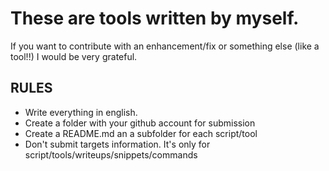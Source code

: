 # These are tools written by myself.

If you want to contribute with an enhancement/fix or something else (like a tool!!) I would be very grateful.

## RULES 

* Write everything in english. 
* Create a folder with your github account for submission
* Create a README.md an a subfolder for each script/tool
* Don't submit targets information. It's only for script/tools/writeups/snippets/commands
